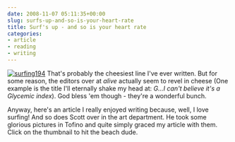 ```yaml
---
date: 2008-11-07 05:11:35+00:00
slug: surfs-up-and-so-is-your-heart-rate
title: Surf's up - and so is your heart rate
categories:
- article
- reading
- writing
---
```


[![surfing194](http://wordbit.freehostia.com/wp-content/uploads/2008/11/surfing194.jpg)](http://wordbit.freehostia.com/scans/SurfingNov08.html) That's probably the cheesiest line I've ever written. But for some reason, the editors over at _alive_ actually seem to revel in cheese (One example is the title I'll eternally shake my head at: _G...I can't believe it's a Glycemic index_). God bless 'em though - they're a wonderful bunch. 

Anyway, here's an article I really enjoyed writing because, well, I love surfing! And so does Scott over in the art department. He took some glorious pictures in Tofino and quite simply graced my article with them. Click on the thumbnail to hit the beach dude.
